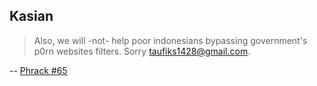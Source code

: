 ## Kasian

> Also, we will -not- help poor indonesians bypassing 
government's p0rn websites filters. Sorry taufiks1428@gmail.com.

-- [Phrack #65](http://phrack.org/issues.html?issue=65&id=1#article)

<!-- {"time": "2008-04-16 02:46:34", "title": "Kasian"} -->
